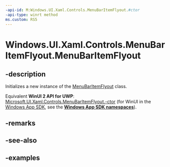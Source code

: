 ```yaml
---
-api-id: M:Windows.UI.Xaml.Controls.MenuBarItemFlyout.#ctor
-api-type: winrt method
ms.custom: RS5
---
```


<!-- Method syntax.
public MenuBarItemFlyout.MenuBarItemFlyout()
-->

# Windows.UI.Xaml.Controls.MenuBarItemFlyout.MenuBarItemFlyout

## -description

Initializes a new instance of the [MenuBarItemFlyout](menubaritemflyout.md) class.

Equivalent **WinUI 2 API for UWP**: [Microsoft.UI.Xaml.Controls.MenuBarItemFlyout.-ctor](/windows/winui/api/microsoft.ui.xaml.controls.menubaritemflyout.-ctor) (for WinUI in the [Windows App SDK](/windows/apps/windows-app-sdk/), see the **[Windows App SDK namespaces](/windows/windows-app-sdk/api/winrt/)**).

## -remarks

## -see-also

## -examples

